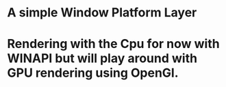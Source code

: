 # A simple Window Platform Layer
# Rendering with the Cpu for now with WINAPI but will play around with GPU rendering using OpenGl.
